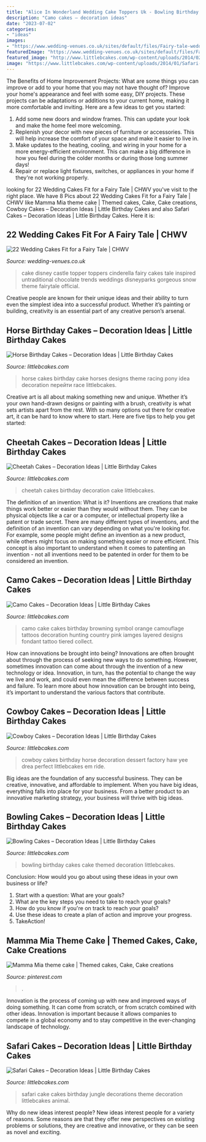 ```yaml
---
title: "Alice In Wonderland Wedding Cake Toppers Uk - Bowling Birthday Cakes Cake Themed Decoration Littlebcakes"
description: "Camo cakes – decoration ideas"
date: "2023-07-02"
categories:
- "ideas"
images:
- "https://www.wedding-venues.co.uk/sites/default/files/Fairy-tale-wedding-cakes-cake18312_large.jpg"
featuredImage: "https://www.wedding-venues.co.uk/sites/default/files/Fairy-tale-wedding-cakes-cake18312_large.jpg"
featured_image: "http://www.littlebcakes.com/wp-content/uploads/2014/02/Cowboy-Birthday-Cakes-For-Kids.jpg"
image: "https://www.littlebcakes.com/wp-content/uploads/2014/01/Safari-Cake-Becorations-1024x768.jpg"
---
```



The Benefits of Home Improvement Projects: What are some things you can improve or add to your home that you may not have thought of?
Improve your home's appearance and feel with some easy, DIY projects. These projects can be adaptations or additions to your current home, making it more comfortable and inviting. Here are a few ideas to get you started: 
1. Add some new doors and window frames. This can update your look and make the home feel more welcoming. 
2. Replenish your decor with new pieces of furniture or accessories. This will help increase the comfort of your space and make it easier to live in. 
3. Make updates to the heating, cooling, and wiring in your home for a more energy-efficient environment. This can make a big difference in how you feel during the colder months or during those long summer days! 
4. Repair or replace light fixtures, switches, or appliances in your home if they're not working properly.

	

		
looking for 22 Wedding Cakes Fit for a Fairy Tale | CHWV you've visit to the right place. We have 8 Pics about 22 Wedding Cakes Fit for a Fairy Tale | CHWV like Mamma Mia theme cake | Themed cakes, Cake, Cake creations, Cowboy Cakes – Decoration Ideas | Little Birthday Cakes and also Safari Cakes – Decoration Ideas | Little Birthday Cakes. Here it is:
		
    
## 22 Wedding Cakes Fit For A Fairy Tale | CHWV

<img loading=lazy src="https://www.wedding-venues.co.uk/sites/default/files/Fairy-tale-wedding-cakes-cake18312_large.jpg" onerror="this.onerror=null;this.src='https://tse1.mm.bing.net/th?id=OIP.mhN4e9eeDX7aF_x1kPVtIwHaLH&amp;pid=15.1';" alt="22 Wedding Cakes Fit for a Fairy Tale | CHWV">

_Source: wedding-venues.co.uk_

>cake disney castle topper toppers cinderella fairy cakes tale inspired untraditional chocolate trends weddings disneyparks gorgeous snow theme fairytale official. 

	

Creative people are known for their unique ideas and their ability to turn even the simplest idea into a successful product. Whether it’s painting or building, creativity is an essential part of any creative person’s arsenal.

    
## Horse Birthday Cakes – Decoration Ideas | Little Birthday Cakes

<img loading=lazy src="http://www.littlebcakes.com/wp-content/uploads/2014/01/Horse-Cake-Ideas.jpg" onerror="this.onerror=null;this.src='https://tse4.mm.bing.net/th?id=OIP.GlipX5kL-M2rLXlghtd2wgHaGO&amp;pid=15.1';" alt="Horse Birthday Cakes – Decoration Ideas | Little Birthday Cakes">

_Source: littlebcakes.com_

>horse cakes birthday cake horses designs theme racing pony idea decoration перейти race littlebcakes. 

	

Creative art is all about making something new and unique. Whether it’s your own hand-drawn designs or painting with a brush, creativity is what sets artists apart from the rest. With so many options out there for creative art, it can be hard to know where to start. Here are five tips to help you get started: 

    
## Cheetah Cakes – Decoration Ideas | Little Birthday Cakes

<img loading=lazy src="http://www.littlebcakes.com/wp-content/uploads/2014/02/Cheetah-Cakes.jpg" onerror="this.onerror=null;this.src='https://tse3.mm.bing.net/th?id=OIP.VTyOWcE-MklAL4iOmNrPqAHaIc&amp;pid=15.1';" alt="Cheetah Cakes – Decoration Ideas | Little Birthday Cakes">

_Source: littlebcakes.com_

>cheetah cakes birthday decoration cake littlebcakes. 

	

The definition of an invention: What is it?
Inventions are creations that make things work better or easier than they would without them. They can be physical objects like a car or a computer, or intellectual property like a patent or trade secret. There are many different types of inventions, and the definition of an invention can vary depending on what you're looking for. For example, some people might define an invention as a new product, while others might focus on making something easier or more efficient. This concept is also important to understand when it comes to patenting an invention - not all inventions need to be patented in order for them to be considered an invention.

    
## Camo Cakes – Decoration Ideas | Little Birthday Cakes

<img loading=lazy src="http://www.littlebcakes.com/wp-content/uploads/2014/01/Camo-Cakes-Iamges.jpg" onerror="this.onerror=null;this.src='https://tse4.mm.bing.net/th?id=OIP.8zwtcOOPIZQBCU0TlCBIKwHaJ4&amp;pid=15.1';" alt="Camo Cakes – Decoration Ideas | Little Birthday Cakes">

_Source: littlebcakes.com_

>camo cake cakes birthday browning symbol orange camouflage tattoos decoration hunting country pink iamges layered designs fondant tattoo tiered collect. 

	

How can innovations be brought into being?
Innovations are often brought about through the process of seeking new ways to do something. However, sometimes innovation can come about through the invention of a new technology or idea. Innovation, in turn, has the potential to change the way we live and work, and could even mean the difference between success and failure. To learn more about how innovation can be brought into being, it’s important to understand the various factors that contribute.

    
## Cowboy Cakes – Decoration Ideas | Little Birthday Cakes

<img loading=lazy src="http://www.littlebcakes.com/wp-content/uploads/2014/02/Cowboy-Birthday-Cakes-For-Kids.jpg" onerror="this.onerror=null;this.src='https://tse3.mm.bing.net/th?id=OIP.OQ7MZiPhmE9P4bMucQy-UQHaLv&amp;pid=15.1';" alt="Cowboy Cakes – Decoration Ideas | Little Birthday Cakes">

_Source: littlebcakes.com_

>cowboy cakes birthday horse decoration dessert factory haw yee drea perfect littlebcakes em ride. 

	

Big ideas are the foundation of any successful business. They can be creative, innovative, and affordable to implement. When you have big ideas, everything falls into place for your business. From a better product to an innovative marketing strategy, your business will thrive with big ideas.

    
## Bowling Cakes – Decoration Ideas | Little Birthday Cakes

<img loading=lazy src="https://www.littlebcakes.com/wp-content/uploads/2014/01/Bowling-Birthday-Cakes-760x1024.jpg" onerror="this.onerror=null;this.src='https://tse3.mm.bing.net/th?id=OIP.7pS4gKVgtQuJG8FygJwr1wHaJ-&amp;pid=15.1';" alt="Bowling Cakes – Decoration Ideas | Little Birthday Cakes">

_Source: littlebcakes.com_

>bowling birthday cakes cake themed decoration littlebcakes. 

	

Conclusion: How would you go about using these ideas in your own business or life?
1. Start with a question: What are your goals? 
2. What are the key steps you need to take to reach your goals? 
3. How do you know if you're on track to reach your goals? 
4. Use these ideas to create a plan of action and improve your progress. 
5. TakeAction!

    
## Mamma Mia Theme Cake | Themed Cakes, Cake, Cake Creations

<img loading=lazy src="https://i.pinimg.com/736x/63/c2/65/63c26577e0a35cfe940143acb014790f.jpg" onerror="this.onerror=null;this.src='https://tse4.mm.bing.net/th?id=OIP.9Yzkx3Zz8Z_0zv5NogSgHAHaJ4&amp;pid=15.1';" alt="Mamma Mia theme cake | Themed cakes, Cake, Cake creations">

_Source: pinterest.com_

>. 

	

Innovation is the process of coming up with new and improved ways of doing something. It can come from scratch, or from scratch combined with other ideas. Innovation is important because it allows companies to compete in a global economy and to stay competitive in the ever-changing landscape of technology.

    
## Safari Cakes – Decoration Ideas | Little Birthday Cakes

<img loading=lazy src="https://www.littlebcakes.com/wp-content/uploads/2014/01/Safari-Cake-Becorations-1024x768.jpg" onerror="this.onerror=null;this.src='https://tse4.mm.bing.net/th?id=OIP.RMji9P5e3ljX9k_l6R71pgHaFj&amp;pid=15.1';" alt="Safari Cakes – Decoration Ideas | Little Birthday Cakes">

_Source: littlebcakes.com_

>safari cake cakes birthday jungle decorations theme decoration littlebcakes animal. 

	

Why do new ideas interest people?
New ideas interest people for a variety of reasons. Some reasons are that they offer new perspectives on existing problems or solutions, they are creative and innovative, or they can be seen as novel and exciting.

